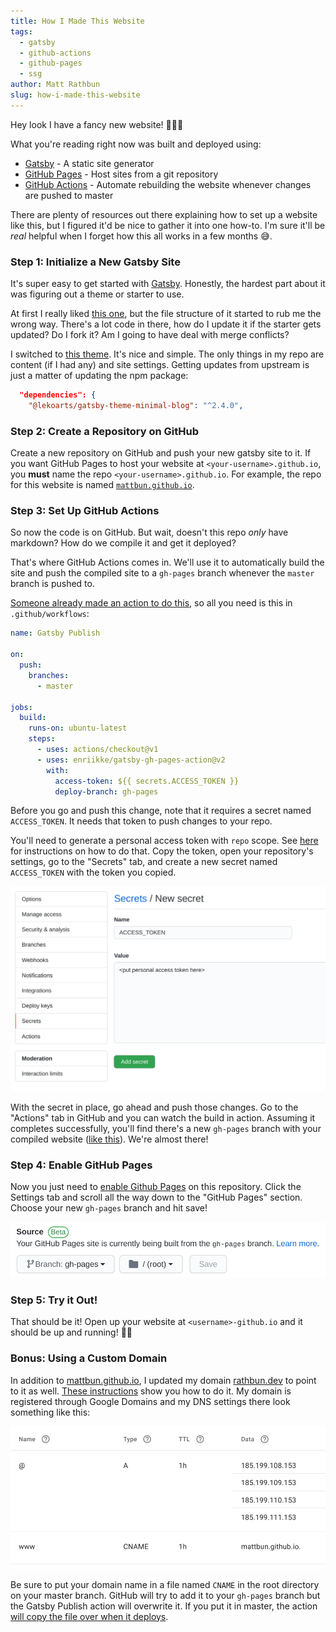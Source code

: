 ```yaml
---
title: How I Made This Website
tags:
  - gatsby
  - github-actions
  - github-pages
  - ssg
author: Matt Rathbun
slug: how-i-made-this-website
---
```


Hey look I have a fancy new website! 🦄🤖🚀

What you're reading right now was built and deployed using:
* [Gatsby](https://www.gatsbyjs.org/) - A static site generator
* [GitHub Pages](https://pages.github.com/) - Host sites from a git repository
* [GitHub Actions](https://github.com/features/actions) - Automate rebuilding the website whenever changes are pushed to master

There are plenty of resources out there explaining how to set up a website like this, but I figured it'd be nice to gather it into one how-to. I'm sure it'll be _real_ helpful when I forget how this all works in a few months 😅.

<!--more-->

### Step 1: Initialize a New Gatsby Site

It's super easy to get started with [Gatsby](https://www.gatsbyjs.org/). Honestly, the hardest part about it was figuring out a theme or starter to use.

At first I really liked [this one](https://github.com/alxshelepenok/gatsby-starter-lumen), but the file structure of it started to rub me the wrong way. There's a lot code in there, how do I update it if the starter gets updated? Do I fork it? Am I going to have deal with merge conflicts?

I switched to [this theme](https://github.com/LekoArts/gatsby-themes/tree/master/themes/gatsby-theme-minimal-blog). It's nice and simple. The only things in my repo are content (if I had any) and site settings. Getting updates from upstream is just a matter of updating the npm package:

```json noLineNumbers
  "dependencies": {
    "@lekoarts/gatsby-theme-minimal-blog": "^2.4.0",
```

### Step 2: Create a Repository on GitHub

Create a new repository on GitHub and push your new gatsby site to it. If you want GitHub Pages to host your website at `<your-username>.github.io`, you **must** name the repo `<your-username>.github.io`. For example, the repo for this website is named [`mattbun.github.io`](https://github.com/mattbun/mattbun.github.io).

### Step 3: Set Up GitHub Actions

So now the code is on GitHub. But wait, doesn't this repo _only_ have markdown? How do we compile it and get it deployed?

That's where GitHub Actions comes in. We'll use it to automatically build the site and push the compiled site to a `gh-pages` branch whenever the `master` branch is pushed to.

[Someone already made an action to do this](https://github.com/marketplace/actions/gatsby-publish), so all you need is this in `.github/workflows`:

```yaml:title=.github/workflows/publish.yml
name: Gatsby Publish

on:
  push:
    branches:
      - master

jobs:
  build:
    runs-on: ubuntu-latest
    steps:
      - uses: actions/checkout@v1
      - uses: enriikke/gatsby-gh-pages-action@v2
        with:
          access-token: ${{ secrets.ACCESS_TOKEN }}
          deploy-branch: gh-pages
```

Before you go and push this change, note that it requires a secret named `ACCESS_TOKEN`. It needs that token to push changes to your repo.

You'll need to generate a personal access token with `repo` scope. See [here](https://docs.github.com/en/github/authenticating-to-github/creating-a-personal-access-token) for instructions on how to do that. Copy the token, open your repository's settings, go to the "Secrets" tab, and create a new secret named `ACCESS_TOKEN` with the token you copied.

![Adding GitHub secret](screenshot_secret.png)

With the secret in place, go ahead and push those changes. Go to the "Actions" tab in GitHub and you can watch the build in action. Assuming it completes successfully, you'll find there's a new `gh-pages` branch with your compiled website ([like this](https://github.com/mattbun/mattbun.github.io/tree/gh-pages)). We're almost there!

### Step 4: Enable GitHub Pages

Now you just need to [enable Github Pages](https://docs.github.com/en/github/working-with-github-pages/configuring-a-publishing-source-for-your-github-pages-site) on this repository. Click the Settings tab and scroll all the way down to the "GitHub Pages" section. Choose your new `gh-pages` branch and hit save!

![Enabling GitHub Pages](screenshot_pages.png)

### Step 5: Try it Out!

That should be it! Open up your website at `<username>-github.io` and it should be up and running! 🎉💃

### Bonus: Using a Custom Domain

In addition to [mattbun.github.io](https://mattbun.github.io), I updated my domain [rathbun.dev](https://rathbun.dev) to point to it as well. [These instructions](https://docs.github.com/en/github/working-with-github-pages/managing-a-custom-domain-for-your-github-pages-site#configuring-an-apex-domain) show you how to do it. My domain is registered through Google Domains and my DNS settings there look something like this:

![Configuring DNS in Google Domains](screenshot_dns.png)

Be sure to put your domain name in a file named `CNAME` in the root directory on your master branch. GitHub will try to add it to your `gh-pages` branch but the Gatsby Publish action will overwrite it. If you put it in master, the action [will copy the file over when it deploys](https://github.com/marketplace/actions/gatsby-publish#cname).
